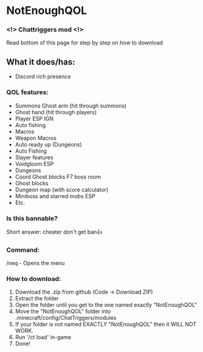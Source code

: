# NotEnoughQOL
### <!> Chattriggers mod <!>
Read bottom of this page for step by step on how to download
## What it does/has:
 - Discord rich presence
### QOL features:
 - Summons Ghost arm (hit through summons)
 - Ghost hand (hit through players)
 - Player ESP IGN
 - Auto fishing
 - Macros
 - Weapon Macros
 - Auto ready up (Dungeons)
 - Auto Fishing
 - Slayer features
 - Voidgloom ESP
 - Dungeons
 - Coord Ghost blocks F7 boss room
 - Ghost blocks
 - Dungeon map (with score calculator)
 - Miniboss and starred mobs ESP
 - Etc.
### Is this bannable?
Short answer: cheater don't get ban👍

### Command:
 /neq - Opens the menu

### How to download:
1. Download the .zip from github (Code -> Download ZIP)
2. Extract the folder
3. Open the folder until you get to the one named exactly "NotEnoughQOL"
4. Move the "NotEnoughQOL" folder into .minecraft/config/ChatTriggers/modules
5. If your folder is not named EXACTLY "NotEnoughQOL" then it WILL NOT WORK.
6. Run '/ct load' in-game
7. Done!
